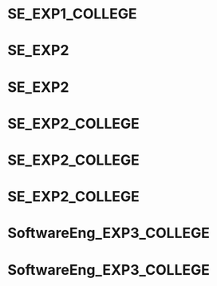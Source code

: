 # SE_EXP1_COLLEGE
# SE_EXP2
# SE_EXP2
# SE_EXP2_COLLEGE
# SE_EXP2_COLLEGE
# SE_EXP2_COLLEGE
# SoftwareEng_EXP3_COLLEGE
# SoftwareEng_EXP3_COLLEGE

